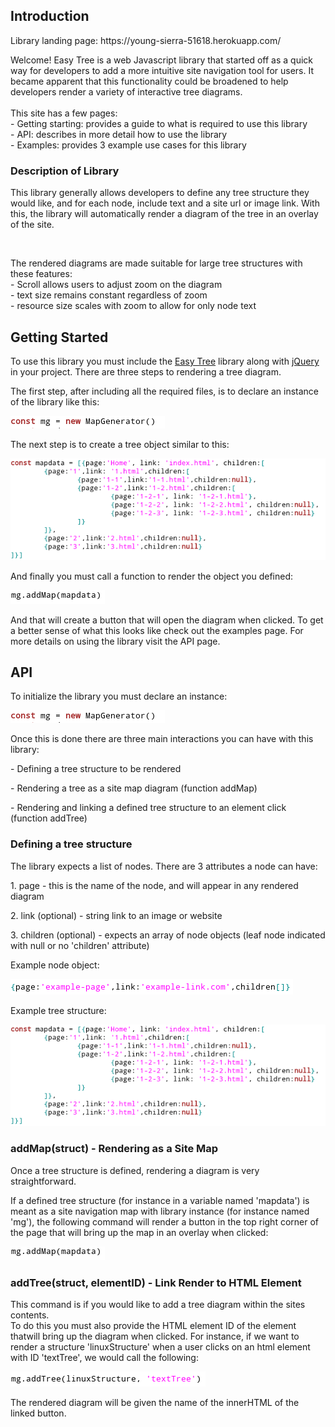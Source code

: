 <h2>Introduction</h2>
Library landing page: https://young-sierra-51618.herokuapp.com/
	<p>Welcome! Easy Tree is a web Javascript library that started off as a quick way for developers to add a more intuitive site navigation tool for users. It became apparent that this functionality could be broadened to help developers render a variety of interactive tree diagrams. <br/><br/>This site has a few pages:<br/>- Getting starting: provides a guide to what is required to use this library<br/>- API: describes in more detail how to use the library<br/>- Examples: provides 3 example use cases for this library
<h3>Description of Library</h3>
<p>This library generally allows developers to define any tree structure they would like, and for each node, include text and a site url or image link. With this, the library will automatically render a diagram of the tree in an overlay of the site.</p><br/>
<p>The rendered diagrams are made suitable for large tree structures with these features:<br/>- Scroll allows users to adjust zoom on the diagram<br/>- text size remains constant regardless of zoom<br/>- resource size scales with zoom to allow for only node text</p>
<h2>Getting Started</h2>	<div><p>To use this library you must include the <a href='easyTree.js'>Easy Tree</a> library along with <a href = 'https://ajax.googleapis.com/ajax/libs/jquery/3.5.1/jquery.min.js'>jQuery</a> in your project. There are three steps to rendering a tree diagram.</p></div>
<div><p>The first step, after including all the required files, is to declare an instance of the library like this:</p></div>
<div><img src='pub/img/declarelibrary.png'></div>

<div><p>The next step is to create a tree object similar to this: </p></div>
<div><img src='pub/img/sitestruct.png'></div>
<div><p>And finally you must call a function to render the object you defined:</p></div>
<div><img src = 'pub/img/addsitemap.png'></div>
<div><p>And that will create a button that will open the diagram when clicked. To get a better sense of what this looks like check out the examples page. For more details on using the library visit the API page.</p></div>
	<h2>API</h2>
	<div><p>To initialize the library you must declare an instance:</p></div>
<div><img src='pub/img/declarelibrary.png'></div>
<div><p>Once this is done there are three main interactions you can have with this library:</p></div>
<div><p>- Defining a tree structure to be rendered</p></div>
<div><p>- Rendering a tree as a site map diagram (function addMap)</p></div>
<div><p>- Rendering and linking a defined tree structure to an element click (function addTree)</p></div>
<div><h3>Defining a tree structure</h3></div>
<div><p>The library expects a list of nodes. There are 3 attributes a node can have:</p></div>
<div><p>1. page - this is the name of the node, and will appear in any rendered diagram</p></div>
<div><p>2. link (optional) - string link to an image or website</p></div>
<div><p>3. children (optional) - expects an array of node objects (leaf node indicated with null or no 'children' attribute)</p></div>
<div><p>Example node object:</p></div>

<div><img src='pub/img/example-node.png'></div>
<div><p>Example tree structure:</p></div>
	<div><img src='pub/img/sitestruct.png'></div>

<div><h3>addMap(struct) - Rendering as a Site Map</h3></div>
<div><p>Once a tree structure is defined, rendering a diagram is very straightforward.</p></div>
<div><p>If a defined tree structure (for instance in a variable named 'mapdata') is meant as a site navigation map with library instance (for instance named 'mg'), the following command will render a button in the top right corner of the page that will bring up the map in an overlay when clicked:</p></div>
<div><img src = 'pub/img/addsitemap.png'></div>
<div><h3>addTree(struct, elementID) - Link Render to HTML Element</h3></div>
<div><p>This command is if you would like to add a tree diagram within the sites contents.<br/>
	To do this you must also provide the HTML element ID of the element thatwill bring up the diagram when clicked. For instance, if we want to render a structure 'linuxStructure' when a user clicks on an html element with ID 'textTree', we would call the following: </p></div>
<div><img src = 'pub/img/addtree.png'></div>
<div><p>The rendered diagram will be given the name of the innerHTML of the linked button.</p></div>


